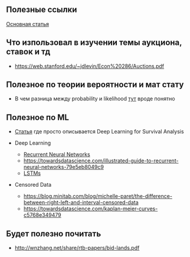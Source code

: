 ## Полезные ссылки

[Основная статья](https://arxiv.org/pdf/1905.03028.pdf)

## Что изпользовал в изучении темы аукциона, ставок и тд

- https://web.stanford.edu/~jdlevin/Econ%20286/Auctions.pdf

## Полезное по теории вероятности и мат стату

- В чем разница между probability и likelihood
  [тут](https://medium.com/@abhinav.mahapatra10/probability-vs-likelihood-bab5b2b42150) вроде понятно

## Полезное по ML

- [Статья](https://towardsdatascience.com/deep-learning-for-survival-analysis-fdd1505293c9) где просто описывается Deep Learning for Survival Analysis

- Deep Learning

  - [Recurrent Neural Networks](https://medium.com/explore-artificial-intelligence/an-introduction-to-recurrent-neural-networks-72c97bf0912)
  - https://towardsdatascience.com/illustrated-guide-to-recurrent-neural-networks-79e5eb8049c9
  - [LSTMs](https://skymind.ai/wiki/lstm)

- Censored Data
  - https://blog.minitab.com/blog/michelle-paret/the-difference-between-right-left-and-interval-censored-data
  - https://towardsdatascience.com/kaplan-meier-curves-c5768e349479

## Будет полезно почитать

- http://wnzhang.net/share/rtb-papers/bid-lands.pdf
